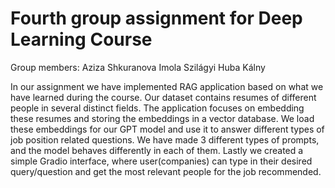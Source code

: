 # Fourth group assignment for Deep Learning Course

Group members: 
Aziza Shkuranova
Imola Szilágyi
Huba Kálny

In our assignment we have implemented RAG application based on what we have learned during the course. Our dataset contains resumes of different people in several distinct fields. The application focuses on embedding these resumes and storing the embeddings in a vector database. We load these embeddings for our GPT model and use it to answer different types of job position related questions. We have made 3 different types of prompts, and the model behaves differently in each of them. Lastly we created a simple Gradio interface, where user(companies) can type in their desired query/question and get the most relevant people for the job recommended.
